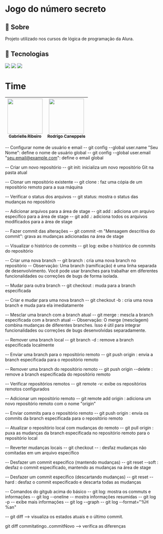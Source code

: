 <h1>Jogo do número secreto</h1>

<h2>🔖 Sobre</h2>
<p>Projeto utilizado nos cursos de lógica de programação da Alura.</p>

## 🚀 Tecnologias

<div>
  <img src="https://img.shields.io/badge/HTML-239120?style=for-the-badge&logo=html5&logoColor=white">
  <img src="https://img.shields.io/badge/CSS-239120?&style=for-the-badge&logo=css3&logoColor=white">
  <img src="https://img.shields.io/badge/JavaScript-F7DF1E?style=for-the-badge&logo=javascript&logoColor=black">
</div>

# Time

| [<img loading="lazy" src="https://avatars.githubusercontent.com/u/33001620?v=4" width=115><br><sub>Gabrielle Ribeiro</sub>](https://github.com/gabrielle-ribeiro) | [<img loading="lazy" src="https://avatars.githubusercontent.com/u/522931?v=4" width=115><br><sub>Rodrigo Caneppele</sub>](https://github.com/rcaneppele) |
| :---------------------------------------------------------------------------------------------------------------------------------------------------------------: | :------------------------------------------------------------------------------------------------------------------------------------------------------: |

-- Configurar nome de usuário e email
-- git config --global user.name "Seu Nome": define o nome de usuário global
-- git config --global user.email "seu.email@example.com": define o email global

-- Criar um novo repositório
-- git init: inicializa um novo repositório Git na pasta atual

-- Clonar um repositório existente
-- git clone <url-do-repositorio>: faz uma cópia de um repositório remoto para a sua máquina

-- Verificar o status dos arquivos
-- git status: mostra o status das mudanças no repositório

-- Adicionar arquivos para a área de stage
-- git add <nome-do-arquivo>: adiciona um arquivo específico para a área de stage
-- git add .: adiciona todos os arquivos modificados para a área de stage

-- Fazer commit das alterações
-- git commit -m "Mensagem descritiva do commit": grava as mudanças adicionadas na área de stage

-- Visualizar o histórico de commits
-- git log: exibe o histórico de commits do repositório

-- Criar uma nova branch
-- git branch <nome-da-branch>: cria uma nova branch no repositório
-- Observação: Uma branch (ramificação) é uma linha separada de desenvolvimento. Você pode usar branches para trabalhar em diferentes funcionalidades ou correções de bugs de forma isolada.

-- Mudar para outra branch
-- git checkout <nome-da-branch>: muda para a branch especificada

-- Criar e mudar para uma nova branch
-- git checkout -b <nome-da-branch>: cria uma nova branch e muda para ela imediatamente

-- Mesclar uma branch com a branch atual
-- git merge <nome-da-branch>: mescla a branch especificada com a branch atual
-- Observação: O merge (mesclagem) combina mudanças de diferentes branches. Isso é útil para integrar funcionalidades ou correções de bugs desenvolvidas separadamente.

-- Remover uma branch local
-- git branch -d <nome-da-branch>: remove a branch especificada localmente

-- Enviar uma branch para o repositório remoto
-- git push origin <nome-da-branch>: envia a branch especificada para o repositório remoto

-- Remover uma branch do repositório remoto
-- git push origin --delete <nome-da-branch>: remove a branch especificada do repositório remoto

-- Verificar repositórios remotos
-- git remote -v: exibe os repositórios remotos configurados

-- Adicionar um repositório remoto
-- git remote add origin <url-do-repositorio>: adiciona um novo repositório remoto com o nome "origin"

-- Enviar commits para o repositório remoto
-- git push origin <nome-da-branch>: envia os commits da branch especificada para o repositório remoto

-- Atualizar o repositório local com mudanças do remoto
-- git pull origin <nome-da-branch>: puxa as mudanças da branch especificada no repositório remoto para o repositório local

-- Reverter mudanças locais
-- git checkout -- <nome-do-arquivo>: desfaz mudanças não comitadas em um arquivo específico

-- Desfazer um commit específico (mantendo mudanças)
-- git reset --soft <id-do-commit>: desfaz o commit especificado, mantendo as mudanças na área de stage

-- Desfazer um commit específico (descartando mudanças)
-- git reset --hard <id-do-commit>: desfaz o commit especificado e descarta todas as mudanças

-- Comandos do gitgub acima do básico
-- git log: mostra os commuts e informações
-- git log --oneline -- mostra informações resumidas
-- git log -p -- exibe mais informações
-- git log --graph
-- git log --format="%H %an"

-- git diff --> visualiza os estados atuais e o último commit.

git diff commitatingo..commitNovo --> verifica as diferenças

